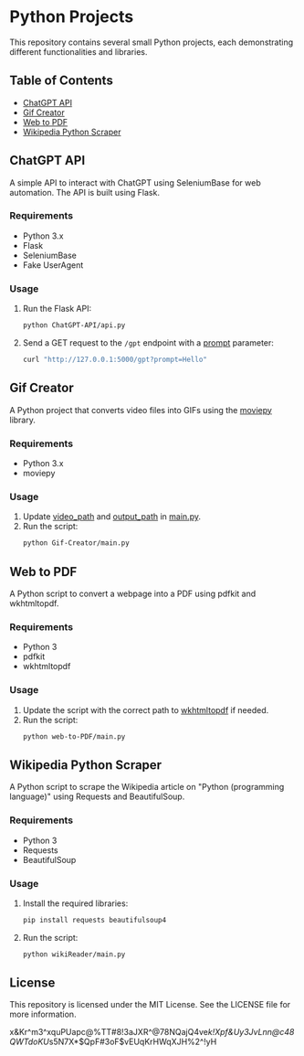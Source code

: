 # Python Projects

This repository contains several small Python projects, each demonstrating different functionalities and libraries.

## Table of Contents

- [ChatGPT API](#chatgpt-api)
- [Gif Creator](#gif-creator)
- [Web to PDF](#web-to-pdf)
- [Wikipedia Python Scraper](#wikipedia-python-scraper)

## ChatGPT API

A simple API to interact with ChatGPT using SeleniumBase for web automation. The API is built using Flask.

### Requirements

- Python 3.x
- Flask
- SeleniumBase
- Fake UserAgent

### Usage

1. Run the Flask API:
    ```sh
    python ChatGPT-API/api.py
    ```

2. Send a GET request to the `/gpt` endpoint with a [prompt](http://_vscodecontentref_/0) parameter:
    ```sh
    curl "http://127.0.0.1:5000/gpt?prompt=Hello"
    ```

## Gif Creator

A Python project that converts video files into GIFs using the [moviepy](http://_vscodecontentref_/1) library.

### Requirements

- Python 3.x
- moviepy

### Usage

1. Update [video_path](http://_vscodecontentref_/2) and [output_path](http://_vscodecontentref_/3) in [main.py](http://_vscodecontentref_/4).
2. Run the script:
    ```sh
    python Gif-Creator/main.py
    ```

## Web to PDF

A Python script to convert a webpage into a PDF using pdfkit and wkhtmltopdf.

### Requirements

- Python 3
- pdfkit
- wkhtmltopdf

### Usage

1. Update the script with the correct path to [wkhtmltopdf](http://_vscodecontentref_/5) if needed.
2. Run the script:
    ```sh
    python web-to-PDF/main.py
    ```

## Wikipedia Python Scraper

A Python script to scrape the Wikipedia article on "Python (programming language)" using Requests and BeautifulSoup.

### Requirements

- Python 3
- Requests
- BeautifulSoup

### Usage

1. Install the required libraries:
    ```sh
    pip install requests beautifulsoup4
    ```
2. Run the script:
    ```sh
    python wikiReader/main.py
    ```

## License

This repository is licensed under the MIT License. See the LICENSE file for more information.


x&Kr^m3^xquPUapc@%TT#8!3aJXR^@78NQajQ4ve*k!Xpf&Uy3JvLnn@c48QWTdoKU*s5N7X*$QpF#3oF$vEUqKrHWqXJH%2^!yH
